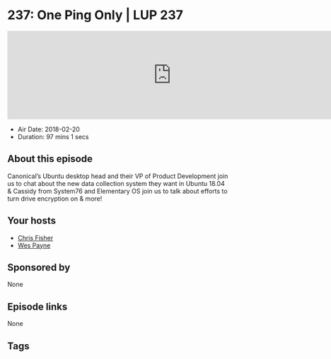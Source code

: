 # 237: One Ping Only | LUP 237

<iframe src="https://player.fireside.fm/v2/RUkczH-V+27PjyMhk?theme=dark" width="740" height="200" frameborder="0" scrolling="no"></iframe>

* Air Date: 2018-02-20
* Duration: 97 mins 1 secs

## About this episode

Canonical’s Ubuntu desktop head and their VP of Product Development join us to chat about the new data collection system they want in Ubuntu 18.04 & Cassidy from System76 and Elementary OS join us to talk about efforts to turn drive encryption on & more!

## Your hosts
* [Chris Fisher](https://linuxunplugged.com/hosts/chrislas)
* [Wes Payne](https://linuxunplugged.com/hosts/wes)

## Sponsored by

None



## Episode links

None



## Tags

